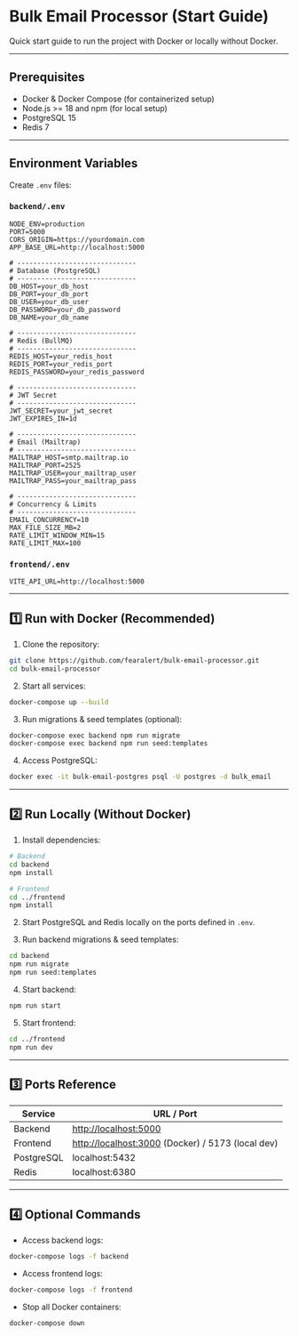 <!-- @format -->

# Bulk Email Processor (Start Guide)

Quick start guide to run the project with Docker or locally without Docker.

---

## Prerequisites

- Docker & Docker Compose (for containerized setup)
- Node.js >= 18 and npm (for local setup)
- PostgreSQL 15
- Redis 7

---

## Environment Variables

Create `.env` files:

### `backend/.env`

```env
NODE_ENV=production
PORT=5000
CORS_ORIGIN=https://yourdomain.com
APP_BASE_URL=http://localhost:5000

# ------------------------------
# Database (PostgreSQL)
# ------------------------------
DB_HOST=your_db_host
DB_PORT=your_db_port
DB_USER=your_db_user
DB_PASSWORD=your_db_password
DB_NAME=your_db_name

# ------------------------------
# Redis (BullMQ)
# ------------------------------
REDIS_HOST=your_redis_host
REDIS_PORT=your_redis_port
REDIS_PASSWORD=your_redis_password

# ------------------------------
# JWT Secret
# ------------------------------
JWT_SECRET=your_jwt_secret
JWT_EXPIRES_IN=1d

# ------------------------------
# Email (Mailtrap)
# ------------------------------
MAILTRAP_HOST=smtp.mailtrap.io
MAILTRAP_PORT=2525
MAILTRAP_USER=your_mailtrap_user
MAILTRAP_PASS=your_mailtrap_pass

# ------------------------------
# Concurrency & Limits
# ------------------------------
EMAIL_CONCURRENCY=10
MAX_FILE_SIZE_MB=2
RATE_LIMIT_WINDOW_MIN=15
RATE_LIMIT_MAX=100
```

### `frontend/.env`

```env
VITE_API_URL=http://localhost:5000
```

---

## 1️⃣ Run with Docker (Recommended)

1. Clone the repository:

```bash
git clone https://github.com/fearalert/bulk-email-processor.git
cd bulk-email-processor
```

2. Start all services:

```bash
docker-compose up --build
```

3. Run migrations & seed templates (optional):

```bash
docker-compose exec backend npm run migrate
docker-compose exec backend npm run seed:templates
```

4. Access PostgreSQL:

```bash
docker exec -it bulk-email-postgres psql -U postgres -d bulk_email
```

---

## 2️⃣ Run Locally (Without Docker)

1. Install dependencies:

```bash
# Backend
cd backend
npm install

# Frontend
cd ../frontend
npm install
```

2. Start PostgreSQL and Redis locally on the ports defined in `.env`.

3. Run backend migrations & seed templates:

```bash
cd backend
npm run migrate
npm run seed:templates
```

4. Start backend:

```bash
npm run start
```

5. Start frontend:

```bash
cd ../frontend
npm run dev
```

---

## 3️⃣ Ports Reference

| Service    | URL / Port                                                                 |
| ---------- | -------------------------------------------------------------------------- |
| Backend    | [http://localhost:5000](http://localhost:5000)                             |
| Frontend   | [http://localhost:3000](http://localhost:3000) (Docker) / 5173 (local dev) |
| PostgreSQL | localhost:5432                                                             |
| Redis      | localhost:6380                                                             |

---

## 4️⃣ Optional Commands

- Access backend logs:

```bash
docker-compose logs -f backend
```

- Access frontend logs:

```bash
docker-compose logs -f frontend
```

- Stop all Docker containers:

```bash
docker-compose down
```
